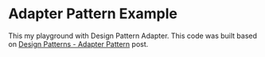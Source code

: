 # Adapter Pattern Example

This my playground with Design Pattern Adapter. This code was built based on [Design Patterns - Adapter Pattern](https://www.tutorialspoint.com/design_pattern/adapter_pattern.htm) post.
